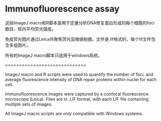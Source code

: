 Immunofluorescence assay
=============================

这些ImageJ macro和R脚本是用于定量分析DNA修复蛋白形成的每个细胞的foci数目，核内平均荧光强度。

免疫荧光图片通过Leica共聚焦荧光显微镜拍摄，文件是.lif格式的，每个lif文件包含多组图片。

所有的ImageJ macro脚本只适用于windows系统。

=============================

ImageJ macro and R scripts were used to quantify the number of foci, and average fluorescence intensity of DNA repair proteins within nuclei for each cell.

Immunofluorescence images were captured by a confocal fluorescence microscope (Leica). Files are in .LIF format, with each LIF file containing multiple sets of images.

All ImageJ macro scripts are only compatible with Windows systems.
